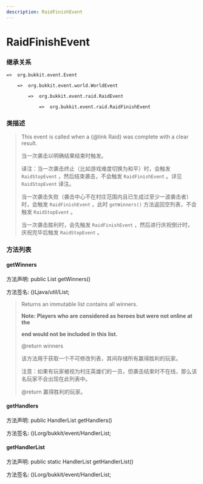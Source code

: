 ```yaml
---
description: RaidFinishEvent
---
```


# RaidFinishEvent

### 继承关系

    =>  org.bukkit.event.Event

        =>  org.bukkit.event.world.WorldEvent

            =>  org.bukkit.event.raid.RaidEvent

                =>  org.bukkit.event.raid.RaidFinishEvent

### 类描述

> This event is called when a {@link Raid} was complete with a clear result.
>
> 当一次袭击以明确结果结束时触发。
>
> 译注：当一次袭击终止（比如游戏难度切换为和平）时，会触发 `RaidStopEvent` ，然后结束袭击，不会触发 `RaidFinishEvent` 。详见 `RaidStopEvent` 译注。
> 
> 当一次袭击失败（袭击中心不在村庄范围内且已生成过至少一波袭击者）时，会触发 `RaidFinishEvent` ，此时 `getWinners()` 方法返回空列表，不会触发 `RaidStopEvent` 。
> 
> 当一次袭击胜利时，会先触发 `RaidFinishEvent` ，然后进行庆祝倒计时，庆祝完毕后触发 `RaidStopEvent` 。

### 方法列表

#### getWinners

方法声明: public List<Player> getWinners()

方法签名: ()Ljava/util/List;

> Returns an immutable list contains all winners.
>
> <b>Note: Players who are considered as heroes but were not online at the
>
> end would not be included in this list.</b>
>
> @return winners
>
> 该方法用于获取一个不可修改列表，其间存储所有赢得胜利的玩家。
>
> 注意：如果有玩家被视为村庄英雄们的一员，但袭击结束时不在线，那么该名玩家不会出现在此列表中。
>
> @return 赢得胜利的玩家。

#### getHandlers

方法声明: public HandlerList getHandlers()

方法签名: ()Lorg/bukkit/event/HandlerList;

#### getHandlerList

方法声明: public static HandlerList getHandlerList()

方法签名: ()Lorg/bukkit/event/HandlerList;